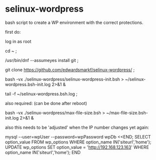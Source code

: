# selinux-wordpress

bash script to create a WP environment with the correct protections.

first do:

log in as root

cd ~ ;

/usr/bin/dnf  --assumeyes  install git  ;

git clone https://github.com/edwardsmarkf/selinux-wordpress/  ;

bash -vx  ./selinux-wordpress/selinux-wordpress-init.bsh  > ~/selinux-wordpress.bsh-init.log  2>&1  &

tail -f   ~/selinux-wordpress.bsh.log   ;



also required:  (can be done after reboot)

bash -vx  ./selinux-wordpress/max-file-size.bsh  > ~/max-file-size.bsh-init.log  2>&1  &




also this needs to be 'adjusted' when the IP number changes yet again:

mysql   --user=wpUser  --password=wpPassword  wpDb <<END;
    SELECT option_value FROM wp_options WHERE option_name IN('siteurl','home');
    UPDATE  wp_options SET option_value = 'http://192.168.123.163'  WHERE option_name IN('siteurl','home');
END


